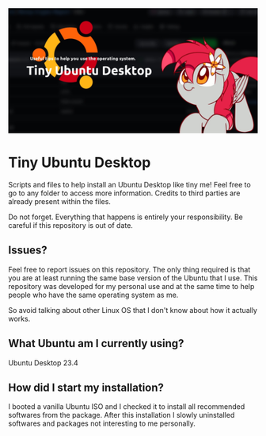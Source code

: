 <center>
<img src="https://raw.githubusercontent.com/JasminDreasond/Tiny-Ubuntu-Desktop/main/image/banner/banner.jpg">
</center>

# Tiny Ubuntu Desktop
Scripts and files to help install an Ubuntu Desktop like tiny me! Feel free to go to any folder to access more information. Credits to third parties are already present within the files.

Do not forget. Everything that happens is entirely your responsibility. Be careful if this repository is out of date.

## Issues?
Feel free to report issues on this repository. The only thing required is that you are at least running the same base version of the Ubuntu that I use. This repository was developed for my personal use and at the same time to help people who have the same operating system as me.

So avoid talking about other Linux OS that I don't know about how it actually works.

## What Ubuntu am I currently using?
Ubuntu Desktop 23.4

## How did I start my installation?
I booted a vanilla Ubuntu ISO and I checked it to install all recommended softwares from the package. After this installation I slowly uninstalled softwares and packages not interesting to me personally.